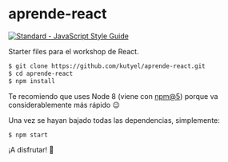 # aprende-react

[![Standard - JavaScript Style Guide](https://cdn.rawgit.com/feross/standard/master/badge.svg)](https://github.com/feross/standard)

Starter files para el workshop de React.

```sh
$ git clone https://github.com/kutyel/aprende-react.git
$ cd aprende-react
$ npm install
```

Te recomiendo que uses Node 8 (viene con [npm@5](http://blog.npmjs.org/post/161081169345/v500)) porque va considerablemente más rápido :wink:

Una vez se hayan bajado todas las dependencias, simplemente:

```sh
$ npm start
```

¡A disfrutar! :tada:
